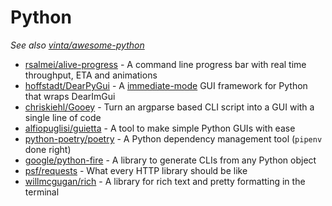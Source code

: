 # Python

*See also [vinta/awesome-python](https://github.com/vinta/awesome-python)*

* [rsalmei/alive-progress](https://github.com/rsalmei/alive-progress) - A command line progress bar with real time throughput, ETA and animations
* [hoffstadt/DearPyGui](https://github.com/hoffstadt/DearPyGui) - A [immediate-mode](https://en.wikipedia.org/wiki/Immediate_mode_GUI) GUI framework for Python that wraps DearImGui
* [chriskiehl/Gooey](https://github.com/chriskiehl/Gooey) - Turn an argparse based CLI script into a GUI with a single line of code
* [alfiopuglisi/guietta](https://github.com/alfiopuglisi/guietta) - A tool to make simple Python GUIs with ease
* [python-poetry/poetry](https://github.com/python-poetry/poetry) - A Python dependency management tool (`pipenv` done right)
* [google/python-fire](https://github.com/google/python-fire) - A library to generate CLIs from any Python object
* [psf/requests](https://github.com/psf/requests) - What every HTTP library should be like
* [willmcgugan/rich](https://github.com/willmcgugan/rich) - A library for rich text and pretty formatting in the terminal
